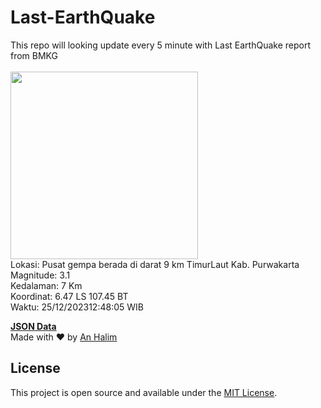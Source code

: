 # Last-EarthQuake
This repo will looking update every 5 minute with Last EarthQuake report from BMKG
<br>
<br>
<img src="https://static.bmkg.go.id/20231225124805.mmi.jpg" width="300"/>
<br>
Lokasi: Pusat gempa berada di darat 9 km TimurLaut Kab. Purwakarta <br>
Magnitude: 3.1 <br>
Kedalaman: 7 Km <br>
Koordinat: 6.47 LS 107.45 BT <br>
Waktu: 25/12/202312:48:05 WIB <br>

<a href="./data/data.json">**JSON Data**</a>
<br>
Made with ❤️ by <a href="https://github.com/an-halim">An Halim</a>
## License

This project is open source and available under the [MIT License](LICENSE).
